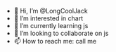 - 👋 Hi, I’m @LongCoolJack
- 👀 I’m interested in chart
- 🌱 I’m currently learning js
- 💞️ I’m looking to collaborate on js
- 📫 How to reach me: call me

<!---
LongCoolJack/LongCoolJack is a ✨ special ✨ repository because its `README.md` (this file) appears on your GitHub profile.
You can click the Preview link to take a look at your changes.
--->
